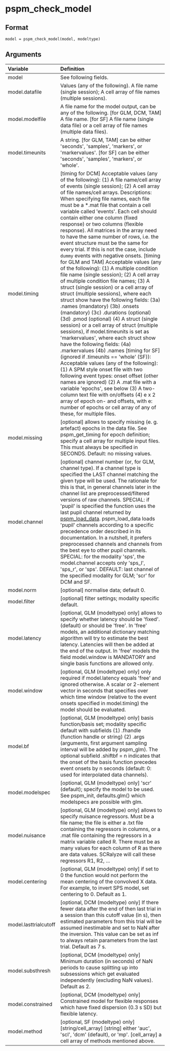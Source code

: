 # pspm_check_model
## Format
`model = pspm_check_model(model, modeltype)`

## Arguments
| Variable | Definition |
|:--|:--|
| model | See following fields. |
| model.datafile | Values (any of the following). A file name (single session); A cell array of file names (multiple sessions). |
| model.modelfile | A file name for the model output, can be any of the following. [for GLM, DCM, TAM] A file name. [for SF] A file name (single data file) or a cell array of file names (multiple data files). |
| model.timeunits | A string. [for GLM, TAM] can be either 'seconds', 'samples', 'markers', or 'markervalues'. [for SF] can be either 'seconds', 'samples', 'markers', or 'whole'. |
| model.timing | [timing for DCM] Acceptable values (any of the following): (1) A file name/cell array of events (single session); (2) A cell array of file names/cell arrays. Descriptions: When specifying file names, each file must be a *.mat file that contain a cell variable called 'events'. Each cell should contain either one column (fixed response) or two columns (flexible response). All matrices in the array need to have the same number of rows, i.e. the event structure must be the same for every trial. If this is not the case, include `dummy` events with negative onsets. [timing for GLM and TAM] Acceptable values (any of the following): (1) A multiple condition file name (single session); (2) A cell array of multiple condition file names; (3) A struct (single session) or a cell array of struct (multiple sessions), where each struct show have the following fields: (3a) .names (mandatory) (3b) .onsets (mandatory) (3c) .durations (optional) (3d) .pmod (optional) (4) A struct (single session) or a cell array of struct (multiple sessions), if model.timeunits is set as 'markervalues', where each struct show have the following fields: (4a) .markervalues (4b) .names [timing for SF] (ignored if .timeunits == 'whole' (SF)): Acceptable values (any of the following): (1) A SPM style onset file with two following event types: onset offset (other names are ignored) (2) A .mat file with a variable 'epochs', see below (3) A two-column text file with on/offsets (4) e x 2 array of epoch on- and offsets, with e: number of epochs or cell array of any of these, for multiple files. |
| model.missing | [optional] allows to specify missing (e. g. artefact) epochs in the data file. See pspm_get_timing for epoch definition; specify a cell array for multiple input files. This must always be specified in SECONDS. Default: no missing values. |
| model.channel | [optional] channel number (or, for GLM, channel type). If a channel type is specified the LAST channel matching the given type will be used. The rationale for this is that, in general channels later in the channel list are preprocessed/filtered versions of raw channels. SPECIAL: if 'pupil' is specified the function uses the last pupil channel returned by <a href="matlab:help pspm_load_data">pspm_load_data</a>. pspm_load_data loads 'pupil' channels according to a specific precedence order described in its documentation. In a nutshell, it prefers preprocessed channels and channels from the best eye to other pupil channels. SPECIAL: for the modality 'sps', the model.channel accepts only 'sps_l', 'sps_r', or 'sps'. DEFAULT: last channel of the specified modality for GLM; 'scr' for DCM and SF. |
| model.norm | [optional] normalise data; default 0. |
| model.filter | [optional] filter settings; modality specific default. |
| model.latency | [optional, GLM (modeltype) only] allows to specify whether latency should be 'fixed'. (default) or should be 'free'. In 'free' models, an additional dictionary matching algorithm will try to estimate the best latency. Latencies will then be added at the end of the output. In 'free' models the field model.window is MANDATORY and single basis functions are allowed only. |
| model.window | [optional, GLM (modeltype) only] only required if model.latency equals 'free' and ignored otherwise. A scalar or 2-element vector in seconds that specifies over which time window (relative to the event onsets specified in model.timing) the model should be evaluated. |
| model.bf | [optional, GLM (modeltype) only] basis function/basis set; modality specific default with subfields (1) .fhandle (function handle or string) (2) .args (arguments, first argument sampling interval will be added by pspm_glm). The optional subfield .shiftbf = n indicates that the onset of the basis function precedes event onsets by n seconds (default: 0: used for interpolated data channels). |
| model.modelspec | [optional, GLM (modeltype) only] 'scr' (default); specify the model to be used. See pspm_init, defaults.glm() which modelspecs are possible with glm. |
| model.nuisance | [optional, GLM (modeltype) only] allows to specify nuisance regressors. Must be a file name; the file is either a .txt file containing the regressors in columns, or a .mat file containing the regressors in a matrix variable called R. There must be as many values for each column of R as there are data values. SCRalyze will call these regressors R1, R2, ... |
| model.centering | [optional, GLM (modeltype) only] if set to 0 the function would not perform the mean centering of the convolved X data. For example, to invert SPS model, set centering to 0. Default as 1. |
| model.lasttrialcutoff | [optional, DCM (modeltype) only] If there fewer data after the end of then last trial in a session than this cutoff value (in s), then estimated parameters from this trial will be assumed inestimable and set to NaN after the inversion. This value can be set as inf to always retain parameters from the last trial. Default as 7 s. |
| model.substhresh | [optional, DCM (modeltype) only] Minimum duration (in seconds) of NaN periods to cause splitting up into subsessions which get evaluated independently (excluding NaN values). Default as 2. |
| model.constrained | [optional, DCM (modeltype) only] Constrained model for flexible responses which have fixed dispersion (0.3 s SD) but flexible latency. |
| model.method | [optional, SF (modeltype) only] [string/cell_array] [string] either 'auc', 'scl', 'dcm' (default), or 'mp'. [cell_array] a cell array of methods mentioned above. |
